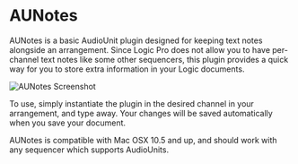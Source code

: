 AUNotes
=======

AUNotes is a basic AudioUnit plugin designed for keeping text notes alongside
an arrangement. Since Logic Pro does not allow you to have per-channel text
notes like some other sequencers, this plugin provides a quick way for you to
store extra information in your Logic documents.

![AUNotes Screenshot](http://static.teragonaudio.com/ta_aunotes.jpg)

To use, simply instantiate the plugin in the desired channel in your
arrangement, and type away. Your changes will be saved automatically when you
save your document.

AUNotes is compatible with Mac OSX 10.5 and up, and should work with any
sequencer which supports AudioUnits.

